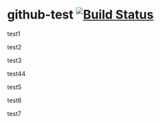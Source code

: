 github-test [![Build Status](https://travis-ci.org/redtankd/github-test.svg?branch=master)](https://travis-ci.org/redtankd/github-test)
===========

test1

test2

test3

test44

test5

test6

test7
